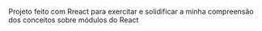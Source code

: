 Projeto feito com Rreact para exercitar e solidificar a minha compreensão dos conceitos sobre módulos do React
